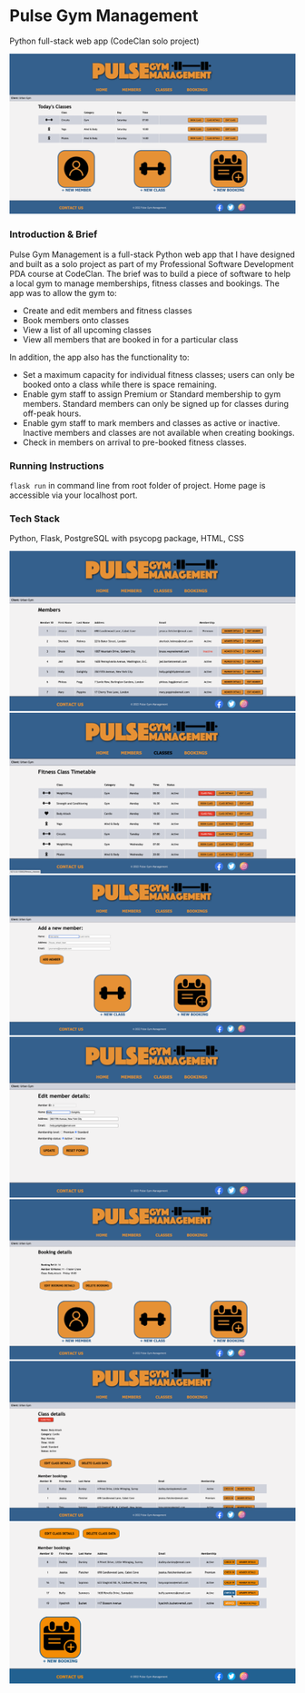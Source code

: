 # Pulse Gym Management

Python full-stack web app (CodeClan solo project)

![Pulse Gym Management - home page](/assets/images/home_page_ss.png)

### Introduction & Brief
Pulse Gym Management is a full-stack Python web app that I have designed and built as a solo project as part of my Professional Software Development PDA course at CodeClan. The brief was to build a piece of software to help a local gym to manage memberships, fitness classes and bookings. The app was to allow the gym to:
- Create and edit members and fitness classes
- Book members onto classes
- View a list of all upcoming classes
- View all members that are booked in for a particular class

In addition, the app also has the functionality to:
- Set a maximum capacity for individual fitness classes; users can only be booked onto a class while there is space remaining.
- Enable gym staff to assign Premium or Standard membership to gym members. Standard members can only be signed up for classes during off-peak hours.
- Enable gym staff to mark members and classes as active or inactive. Inactive members and classes are not available when creating bookings.
- Check in members on arrival to pre-booked fitness classes.

### Running Instructions
`flask run` in command line from root folder of project. Home page is accessible via your localhost port.

### Tech Stack
Python, Flask, PostgreSQL with psycopg package, HTML, CSS

![Pulse Gym Management - members page](/assets/images/members_ss.png)
![Pulse Gym Management - fitness classes page](/assets/images/fitness_classes_ss.png)
![Pulse Gym Management - new member page](/assets/images/add_new_member_ss.png)
![Pulse Gym Management - edit member details page](/assets/images/edit_member_details_ss.png)
![Pulse Gym Management - booking details page](/assets/images/booking_details_ss.png)
![Pulse Gym Management - fitness class page](/assets/images/class_details_ss.png)
![Pulse Gym Management - checking in booked members](/assets/images/check_in_booked_members_ss.png)
